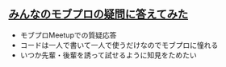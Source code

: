 ## [みんなのモブプロの疑問に答えてみた](https://aloerina01.github.io/blog/2019-07-25-1)
- モブプロMeetupでの質疑応答
- コードは一人で書いて一人で使うだけなのでモブプロに憧れる
- いつか先輩・後輩を誘って試せるように知見をためたい

